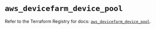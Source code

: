 # `aws_devicefarm_device_pool`

Refer to the Terraform Registry for docs: [`aws_devicefarm_device_pool`](https://registry.terraform.io/providers/hashicorp/aws/4.54.0/docs/resources/devicefarm_device_pool).
